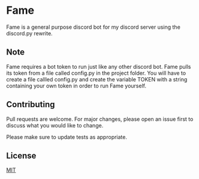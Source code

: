 # Fame

Fame is a general purpose discord bot for my discord server using the discord.py rewrite.

## Note
Fame requires a bot token to run just like any other discord bot. Fame pulls its token from a file called config.py in the project folder. You will have to create a file callled config.py and create the variable TOKEN with a string containing your own token in order to run Fame yourself.

## Contributing
Pull requests are welcome. For major changes, please open an issue first to discuss what you would like to change.

Please make sure to update tests as appropriate.

## License
[MIT](https://choosealicense.com/licenses/mit/)